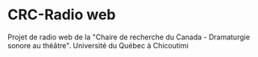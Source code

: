 # CRC-Radio web

Projet de radio web de la "Chaire de recherche du Canada - Dramaturgie sonore au théâtre".
Université du Québec à Chicoutimi